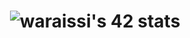 <h1 align = "center" <a href="https://github.com/oakoudad/badge42"><img src="https://badge.mediaplus.ma/darkblue/waraissi" alt="waraissi's 42 stats" /></a> </h1>

